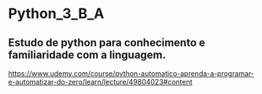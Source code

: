 # Python_3_B_A
## Estudo de python para conhecimento e familiaridade com a linguagem.

https://www.udemy.com/course/python-automatico-aprenda-a-programar-e-automatizar-do-zero/learn/lecture/49804023#content